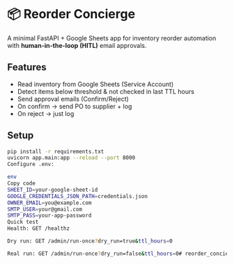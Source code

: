 # 📦 Reorder Concierge

A minimal FastAPI + Google Sheets app for inventory reorder automation with **human-in-the-loop (HITL)** email
approvals.

## Features

- Read inventory from Google Sheets (Service Account)
- Detect items below threshold & not checked in last TTL hours
- Send approval emails (Confirm/Reject)
- On confirm → send PO to supplier + log
- On reject → just log

## Setup

```bash
pip install -r requirements.txt
uvicorn app.main:app --reload --port 8000
Configure .env:

env
Copy code
SHEET_ID=your-google-sheet-id
GOOGLE_CREDENTIALS_JSON_PATH=credentials.json
OWNER_EMAIL=you@example.com
SMTP_USER=your@gmail.com
SMTP_PASS=your-app-password
Quick test
Health: GET /healthz

Dry run: GET /admin/run-once?dry_run=true&ttl_hours=0

Real run: GET /admin/run-once?dry_run=false&ttl_hours=0#   r e o r d e r _ c o n c i e r g e  
 